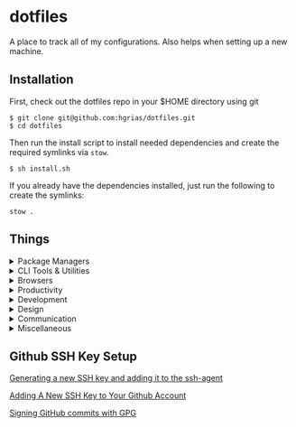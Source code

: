 # dotfiles

A place to track all of my configurations. Also helps when setting up a new machine.

## Installation

First, check out the dotfiles repo in your $HOME directory using git

```
$ git clone git@github.com:hgrias/dotfiles.git
$ cd dotfiles
```

Then run the install script to install needed dependencies and create the required symlinks via `stow`.

```
$ sh install.sh
```

If you already have the dependencies installed, just run the following to create the symlinks:

```
stow .
```

## Things

<details>
<summary>Package Managers</summary>

- [NVM](https://github.com/creationix/nvm/)
- [Yarn](https://yarnpkg.com/en/)
- [Homebrew](http://brew.sh/)

</details>

<details>
<summary>CLI Tools & Utilities</summary>

- [XCode Command Line Tools](https://developer.apple.com/xcode/downloads/)
- [ZSH](https://github.com/robbyrussell/oh-my-zsh/wiki/Installing-ZSH)
- [Oh My Zsh](https://github.com/robbyrussell/oh-my-zsh)
- [Spaceship Prompt for ZSH](https://github.com/spaceship-prompt/spaceship-prompt#oh-my-zsh)
- [Trash](https://github.com/sindresorhus/trash-cli)
- [zsh-syntax-highlighting](https://github.com/zsh-users/zsh-syntax-highlighting)
- [zsh-autosuggestions](https://github.com/zsh-users/zsh-autosuggestions)
- [zsh-completions](https://github.com/zsh-users/zsh-completions)
- [zsh-you-should-use](https://github.com/MichaelAquilina/zsh-you-should-use)
- [rupa’s z](https://github.com/rupa/z/)
- [rebase-editor](https://github.com/hgrias/rebase-editor)

</details>

<details>
<summary>Browsers</summary>

- [Chrome](https://www.google.com/chrome/browser/desktop/)
- [Firefox](https://www.mozilla.org/en-US/firefox/new/)

</details>

<details>
<summary>Productivity</summary>

- [Rectangle](https://rectangleapp.com/)
- [Maccy](https://maccy.app/)
- [Raycast](https://www.raycast.com/)
- [1Password](https://1password.com/)
- [Meeting Bar](https://meetingbar.app/)
- [Tick Tick](https://ticktick.com/about/download)
- [Notion](https://www.notion.so/desktop)

</details>

<details>
<summary>Development</summary>

- [Visual Studio Code](https://code.visualstudio.com/)
- [iTerm2](https://www.iterm2.com/)
- [Postman](https://www.getpostman.com/)
- [Docker](https://docs.docker.com/docker-for-mac/install/)
- [XCode](https://developer.apple.com/xcode/)
- [Transmit](https://apps.apple.com/us/app/transmit-5/id1436522307?mt=12)

</details>

<details>
<summary>Design</summary>

- [Figma](https://www.figma.com/downloads/)

</details>

<details>
<summary>Communication</summary>

- [Slack](https://slack.com/downloads/mac)
- [Spark](https://sparkmailapp.com/)
- [Zoom](https://zoom.us/download)

</details>

<details>
<summary>Miscellaneous</summary>

- [Spotify](https://www.spotify.com/us/download/mac/)
<!-- - [Rocket](http://matthewpalmer.net/rocket/) -->

</details>

## Github SSH Key Setup

[Generating a new SSH key and adding it to the ssh-agent](https://help.github.com/articles/generating-a-new-ssh-key-and-adding-it-to-the-ssh-agent/)

[Adding A New SSH Key to Your Github Account](https://help.github.com/articles/adding-a-new-ssh-key-to-your-github-account/)

[Signing GitHub commits with GPG](https://docs.github.com/en/authentication/managing-commit-signature-verification/signing-commits)